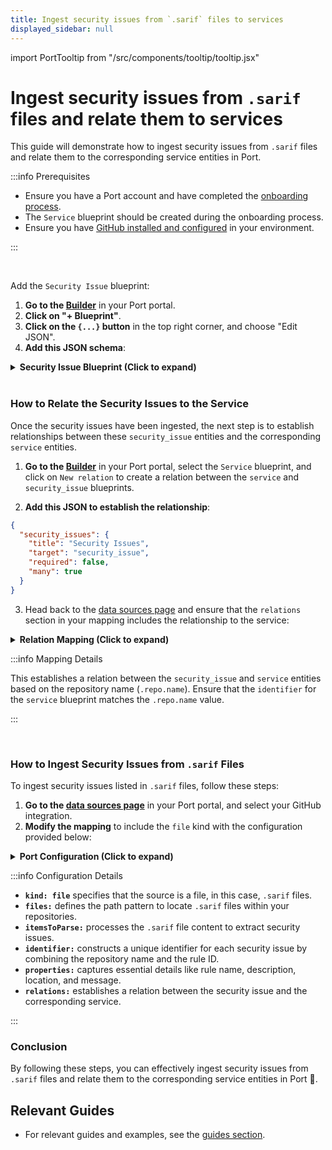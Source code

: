 ```yaml
---
title: Ingest security issues from `.sarif` files to services
displayed_sidebar: null
---
```


import PortTooltip from "/src/components/tooltip/tooltip.jsx"

# Ingest security issues from `.sarif` files and relate them to services

This guide will demonstrate how to ingest security issues from `.sarif` files and relate them to the corresponding service entities in Port.

:::info Prerequisites

- Ensure you have a Port account and have completed the [onboarding process](https://docs.getport.io/quickstart).
- The `Service` blueprint should be created during the onboarding process.
- Ensure you have [GitHub installed and configured](https://docs.getport.io/build-your-software-catalog/sync-data-to-catalog/git/github/installation.md) in your environment.

:::

<br/>

Add the `Security Issue` blueprint:

1. **Go to the [Builder](https://app.getport.io/settings/data-model)** in your Port portal.
2. **Click on "+ Blueprint"**.
3. **Click on the `{...}` button** in the top right corner, and choose "Edit JSON".
4. **Add this JSON schema**:

<details>
<summary><b>Security Issue Blueprint (Click to expand)</b></summary>

```json showLineNumbers
{
  "identifier": "security_issue",
  "title": "Security Issue",
  "icon": "Alert",
  "schema": {
    "properties": {
      "rule_name": {
        "type": "string",
        "title": "Rule Name"
      },
      "rule_desc": {
        "type": "string",
        "title": "Rule Description"
      },
      "location": {
        "type": "string",
        "title": "Location"
      },
      "message": {
        "type": "string",
        "title": "Message"
      }
    },
    "required": [
      "rule_name",
      "location",
      "message"
    ]
  },
  "mirrorProperties": {},
  "calculationProperties": {},
  "aggregationProperties": {},
  "relations": {}
}
```

</details>

<br/>

### How to Relate the Security Issues to the Service

Once the security issues have been ingested, the next step is to establish relationships between these `security_issue` entities and the corresponding `service` entities.

1. **Go to the [Builder](https://app.getport.io/settings/data-model)** in your Port portal, select the `Service` <PortTooltip id="blueprint">blueprint</PortTooltip>, and click on `New relation` to create a relation between the `service` and `security_issue` blueprints.

2. **Add this JSON to establish the relationship**:

```json
{
  "security_issues": {
    "title": "Security Issues",
    "target": "security_issue",
    "required": false,
    "many": true
  }
}
```

3. Head back to the [data sources page](https://app.getport.io/settings/data-sources) and ensure that the `relations` section in your mapping includes the relationship to the service:

<details>
<summary><b>Relation Mapping (Click to expand)</b></summary>

```yaml showLineNumbers
relations:
  issue_service: .repo.name
```

</details>

:::info Mapping Details

This establishes a relation between the `security_issue` and `service` entities based on the repository name (`.repo.name`). Ensure that the `identifier` for the `service` blueprint matches the `.repo.name` value.

:::

<br/>

[//]: # (<img src='/img/guides/serviceSecurityIssues.png' width='100%' border='1px' />)

### How to Ingest Security Issues from `.sarif` Files

To ingest security issues listed in `.sarif` files, follow these steps:

1. **Go to the [data sources page](https://app.getport.io/settings/data-sources)** in your Port portal, and select your GitHub integration.
2. **Modify the mapping** to include the `file` kind with the configuration provided below:

<details>
<summary><b>Port Configuration (Click to expand)</b></summary>

```yaml showLineNumbers
- kind: file
  selector:
    query: 'true'
    files:
      - path: '**/*.sarif'
  port:
    itemsToParse: |
      .file.content.runs[0] as $content |
      $content.tool.driver.rules as $rules |
      [ $content.results[] ] |
      map(
        . as $result |
        {
          ruleId: .ruleId,
          error: .message.text,
          loc: .locations[0].physicalLocation.artifactLocation.uri,
          ruleName: ($rules[] | select(.id == $result.ruleId) | .name),
          ruleDesc: ($rules[] | select(.id == $result.ruleId) | .shortDescription.text)
        })
    entity:
      mappings:
        identifier: .repo.name + "_" + .item.ruleId
        title: .item.error
        blueprint: '"security_issue"'
        properties:
          rule_name: .item.ruleName
          rule_desc: .item.ruleDesc
          location: .item.loc
          message: .item.error
        relations:
          issue_service: .repo.name
```

</details>

:::info Configuration Details

- **`kind: file`** specifies that the source is a file, in this case, `.sarif` files.
- **`files:`** defines the path pattern to locate `.sarif` files within your repositories.
- **`itemsToParse:`** processes the `.sarif` file content to extract security issues.
- **`identifier:`** constructs a unique identifier for each security issue by combining the repository name and the rule ID.
- **`properties:`** captures essential details like rule name, description, location, and message.
- **`relations:`** establishes a relation between the security issue and the corresponding service.

:::



### Conclusion

By following these steps, you can effectively ingest security issues from `.sarif` files and relate them to the corresponding service entities in Port 🎉.


## Relevant Guides

- For relevant guides and examples, see the [guides section](https://docs.getport.io/guides?tags=AppSec).

